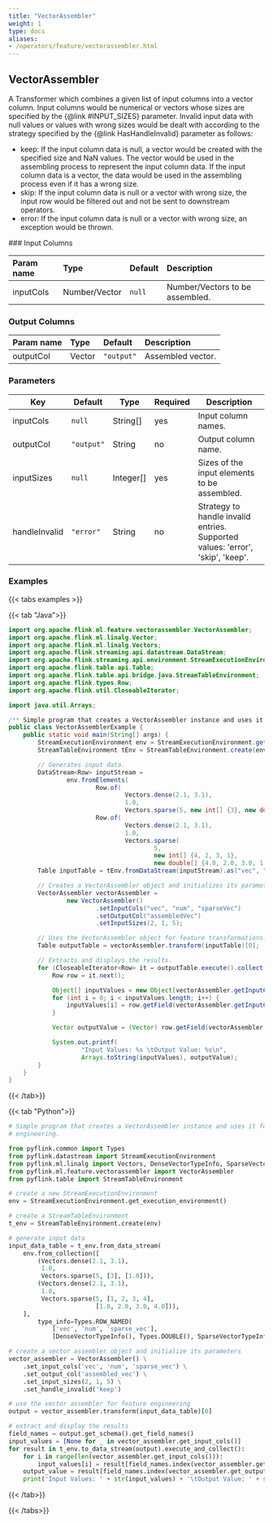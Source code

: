 ```yaml
---
title: "VectorAssembler"
weight: 1
type: docs
aliases:
- /operators/feature/vectorassembler.html
---
```


<!--
Licensed to the Apache Software Foundation (ASF) under one
or more contributor license agreements.  See the NOTICE file
distributed with this work for additional information
regarding copyright ownership.  The ASF licenses this file
to you under the Apache License, Version 2.0 (the
"License"); you may not use this file except in compliance
with the License.  You may obtain a copy of the License at

  http://www.apache.org/licenses/LICENSE-2.0

Unless required by applicable law or agreed to in writing,
software distributed under the License is distributed on an
"AS IS" BASIS, WITHOUT WARRANTIES OR CONDITIONS OF ANY
KIND, either express or implied.  See the License for the
specific language governing permissions and limitations
under the License.
-->

## VectorAssembler
A Transformer which combines a given list of input columns into a vector column. Input columns
would be numerical or vectors whose sizes are specified by the {@link #INPUT_SIZES} parameter.
Invalid input data with null values or values with wrong sizes would be dealt with according to
the strategy specified by the {@link HasHandleInvalid} parameter as follows:
<ul>
   <li>keep: If the input column data is null, a vector would be created with the specified size
       and NaN values. The vector would be used in the assembling process to represent the input
       column data. If the input column data is a vector, the data would be used in the assembling
       process even if it has a wrong size.
   <li>skip: If the input column data is null or a vector with wrong size, the input row would be
       filtered out and not be sent to downstream operators.
   <li>error: If the input column data is null or a vector with wrong size, an exception would be
       thrown.
</ul>
### Input Columns

| Param name | Type          | Default | Description                     |
|:-----------|:--------------|:--------|:--------------------------------|
| inputCols  | Number/Vector | `null`  | Number/Vectors to be assembled. |

### Output Columns

| Param name | Type   | Default    | Description       |
|:-----------|:-------|:-----------|:------------------|
| outputCol  | Vector | `"output"` | Assembled vector. |

### Parameters

| Key             | Default    | Type      | Required | Description                                                                    |
|-----------------|------------|-----------|----------|--------------------------------------------------------------------------------|
| inputCols       | `null`     | String[]  | yes      | Input column names.                                                            |
| outputCol       | `"output"` | String    | no       | Output column name.                                                            |
| inputSizes      | `null`     | Integer[] | yes      | Sizes of the input elements to be assembled.                                   |
| handleInvalid   | `"error"`  | String    | no       | Strategy to handle invalid entries. Supported values: 'error', 'skip', 'keep'. |

### Examples

{{< tabs examples >}}

{{< tab "Java">}}

```java
import org.apache.flink.ml.feature.vectorassembler.VectorAssembler;
import org.apache.flink.ml.linalg.Vector;
import org.apache.flink.ml.linalg.Vectors;
import org.apache.flink.streaming.api.datastream.DataStream;
import org.apache.flink.streaming.api.environment.StreamExecutionEnvironment;
import org.apache.flink.table.api.Table;
import org.apache.flink.table.api.bridge.java.StreamTableEnvironment;
import org.apache.flink.types.Row;
import org.apache.flink.util.CloseableIterator;

import java.util.Arrays;

/** Simple program that creates a VectorAssembler instance and uses it for feature engineering. */
public class VectorAssemblerExample {
    public static void main(String[] args) {
        StreamExecutionEnvironment env = StreamExecutionEnvironment.getExecutionEnvironment();
        StreamTableEnvironment tEnv = StreamTableEnvironment.create(env);

        // Generates input data.
        DataStream<Row> inputStream =
                env.fromElements(
                        Row.of(
                                Vectors.dense(2.1, 3.1),
                                1.0,
                                Vectors.sparse(5, new int[] {3}, new double[] {1.0})),
                        Row.of(
                                Vectors.dense(2.1, 3.1),
                                1.0,
                                Vectors.sparse(
                                        5,
                                        new int[] {4, 2, 3, 1},
                                        new double[] {4.0, 2.0, 3.0, 1.0})));
        Table inputTable = tEnv.fromDataStream(inputStream).as("vec", "num", "sparseVec");

        // Creates a VectorAssembler object and initializes its parameters.
        VectorAssembler vectorAssembler =
                new VectorAssembler()
                        .setInputCols("vec", "num", "sparseVec")
                        .setOutputCol("assembledVec")
                        .setInputSizes(2, 1, 5);

        // Uses the VectorAssembler object for feature transformations.
        Table outputTable = vectorAssembler.transform(inputTable)[0];

        // Extracts and displays the results.
        for (CloseableIterator<Row> it = outputTable.execute().collect(); it.hasNext(); ) {
            Row row = it.next();

            Object[] inputValues = new Object[vectorAssembler.getInputCols().length];
            for (int i = 0; i < inputValues.length; i++) {
                inputValues[i] = row.getField(vectorAssembler.getInputCols()[i]);
            }

            Vector outputValue = (Vector) row.getField(vectorAssembler.getOutputCol());

            System.out.printf(
                    "Input Values: %s \tOutput Value: %s\n",
                    Arrays.toString(inputValues), outputValue);
        }
    }
}

```

{{< /tab>}}

{{< tab "Python">}}

```python
# Simple program that creates a VectorAssembler instance and uses it for feature
# engineering.

from pyflink.common import Types
from pyflink.datastream import StreamExecutionEnvironment
from pyflink.ml.linalg import Vectors, DenseVectorTypeInfo, SparseVectorTypeInfo
from pyflink.ml.feature.vectorassembler import VectorAssembler
from pyflink.table import StreamTableEnvironment

# create a new StreamExecutionEnvironment
env = StreamExecutionEnvironment.get_execution_environment()

# create a StreamTableEnvironment
t_env = StreamTableEnvironment.create(env)

# generate input data
input_data_table = t_env.from_data_stream(
    env.from_collection([
        (Vectors.dense(2.1, 3.1),
         1.0,
         Vectors.sparse(5, [3], [1.0])),
        (Vectors.dense(2.1, 3.1),
         1.0,
         Vectors.sparse(5, [1, 2, 3, 4],
                        [1.0, 2.0, 3.0, 4.0])),
    ],
        type_info=Types.ROW_NAMED(
            ['vec', 'num', 'sparse_vec'],
            [DenseVectorTypeInfo(), Types.DOUBLE(), SparseVectorTypeInfo()])))

# create a vector assembler object and initialize its parameters
vector_assembler = VectorAssembler() \
    .set_input_cols('vec', 'num', 'sparse_vec') \
    .set_output_col('assembled_vec') \
    .set_input_sizes(2, 1, 5) \
    .set_handle_invalid('keep')

# use the vector assembler for feature engineering
output = vector_assembler.transform(input_data_table)[0]

# extract and display the results
field_names = output.get_schema().get_field_names()
input_values = [None for _ in vector_assembler.get_input_cols()]
for result in t_env.to_data_stream(output).execute_and_collect():
    for i in range(len(vector_assembler.get_input_cols())):
        input_values[i] = result[field_names.index(vector_assembler.get_input_cols()[i])]
    output_value = result[field_names.index(vector_assembler.get_output_col())]
    print('Input Values: ' + str(input_values) + '\tOutput Value: ' + str(output_value))

```

{{< /tab>}}

{{< /tabs>}}
